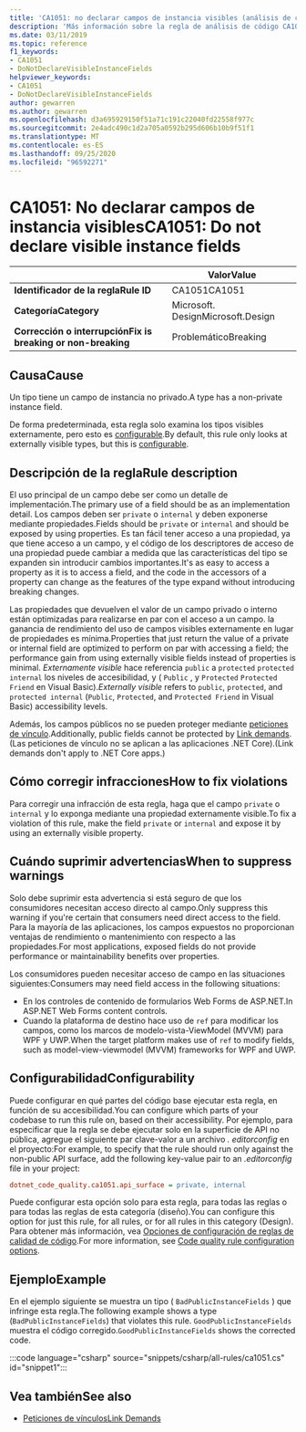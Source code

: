 ```yaml
---
title: 'CA1051: no declarar campos de instancia visibles (análisis de código)'
description: 'Más información sobre la regla de análisis de código CA1051: no declarar campos de instancia visibles'
ms.date: 03/11/2019
ms.topic: reference
f1_keywords:
- CA1051
- DoNotDeclareVisibleInstanceFields
helpviewer_keywords:
- CA1051
- DoNotDeclareVisibleInstanceFields
author: gewarren
ms.author: gewarren
ms.openlocfilehash: d3a695929150f51a71c191c22040fd22558f977c
ms.sourcegitcommit: 2e4adc490c1d2a705a0592b295d606b10b9f51f1
ms.translationtype: MT
ms.contentlocale: es-ES
ms.lasthandoff: 09/25/2020
ms.locfileid: "96592271"
---
```

# <a name="ca1051-do-not-declare-visible-instance-fields"></a><span data-ttu-id="6fcc6-103">CA1051: No declarar campos de instancia visibles</span><span class="sxs-lookup"><span data-stu-id="6fcc6-103">CA1051: Do not declare visible instance fields</span></span>

| | <span data-ttu-id="6fcc6-104">Valor</span><span class="sxs-lookup"><span data-stu-id="6fcc6-104">Value</span></span> |
|-|-|
| <span data-ttu-id="6fcc6-105">**Identificador de la regla**</span><span class="sxs-lookup"><span data-stu-id="6fcc6-105">**Rule ID**</span></span> |<span data-ttu-id="6fcc6-106">CA1051</span><span class="sxs-lookup"><span data-stu-id="6fcc6-106">CA1051</span></span>|
| <span data-ttu-id="6fcc6-107">**Categoría**</span><span class="sxs-lookup"><span data-stu-id="6fcc6-107">**Category**</span></span> |<span data-ttu-id="6fcc6-108">Microsoft. Design</span><span class="sxs-lookup"><span data-stu-id="6fcc6-108">Microsoft.Design</span></span>|
| <span data-ttu-id="6fcc6-109">**Corrección o interrupción**</span><span class="sxs-lookup"><span data-stu-id="6fcc6-109">**Fix is breaking or non-breaking**</span></span> |<span data-ttu-id="6fcc6-110">Problemático</span><span class="sxs-lookup"><span data-stu-id="6fcc6-110">Breaking</span></span>|

## <a name="cause"></a><span data-ttu-id="6fcc6-111">Causa</span><span class="sxs-lookup"><span data-stu-id="6fcc6-111">Cause</span></span>

<span data-ttu-id="6fcc6-112">Un tipo tiene un campo de instancia no privado.</span><span class="sxs-lookup"><span data-stu-id="6fcc6-112">A type has a non-private instance field.</span></span>

<span data-ttu-id="6fcc6-113">De forma predeterminada, esta regla solo examina los tipos visibles externamente, pero esto es [configurable](#configurability).</span><span class="sxs-lookup"><span data-stu-id="6fcc6-113">By default, this rule only looks at externally visible types, but this is [configurable](#configurability).</span></span>

## <a name="rule-description"></a><span data-ttu-id="6fcc6-114">Descripción de la regla</span><span class="sxs-lookup"><span data-stu-id="6fcc6-114">Rule description</span></span>

<span data-ttu-id="6fcc6-115">El uso principal de un campo debe ser como un detalle de implementación.</span><span class="sxs-lookup"><span data-stu-id="6fcc6-115">The primary use of a field should be as an implementation detail.</span></span> <span data-ttu-id="6fcc6-116">Los campos deben ser `private` o `internal` y deben exponerse mediante propiedades.</span><span class="sxs-lookup"><span data-stu-id="6fcc6-116">Fields should be `private` or `internal` and should be exposed by using properties.</span></span> <span data-ttu-id="6fcc6-117">Es tan fácil tener acceso a una propiedad, ya que tiene acceso a un campo, y el código de los descriptores de acceso de una propiedad puede cambiar a medida que las características del tipo se expanden sin introducir cambios importantes.</span><span class="sxs-lookup"><span data-stu-id="6fcc6-117">It's as easy to access a property as it is to access a field, and the code in the accessors of a property can change as the features of the type expand without introducing breaking changes.</span></span>

<span data-ttu-id="6fcc6-118">Las propiedades que devuelven el valor de un campo privado o interno están optimizadas para realizarse en par con el acceso a un campo. la ganancia de rendimiento del uso de campos visibles externamente en lugar de propiedades es mínima.</span><span class="sxs-lookup"><span data-stu-id="6fcc6-118">Properties that just return the value of a private or internal field are optimized to perform on par with accessing a field; the performance gain from using externally visible fields instead of properties is minimal.</span></span> <span data-ttu-id="6fcc6-119">*Externamente visible* hace referencia `public` a `protected` `protected internal` los niveles de accesibilidad, y ( `Public` , y `Protected` `Protected Friend` en Visual Basic).</span><span class="sxs-lookup"><span data-stu-id="6fcc6-119">*Externally visible* refers to `public`, `protected`, and `protected internal` (`Public`, `Protected`, and `Protected Friend` in Visual Basic) accessibility levels.</span></span>

<span data-ttu-id="6fcc6-120">Además, los campos públicos no se pueden proteger mediante [peticiones de vínculo](../../../framework/misc/link-demands.md).</span><span class="sxs-lookup"><span data-stu-id="6fcc6-120">Additionally, public fields cannot be protected by [Link demands](../../../framework/misc/link-demands.md).</span></span> <span data-ttu-id="6fcc6-121">(Las peticiones de vínculo no se aplican a las aplicaciones .NET Core).</span><span class="sxs-lookup"><span data-stu-id="6fcc6-121">(Link demands don't apply to .NET Core apps.)</span></span>

## <a name="how-to-fix-violations"></a><span data-ttu-id="6fcc6-122">Cómo corregir infracciones</span><span class="sxs-lookup"><span data-stu-id="6fcc6-122">How to fix violations</span></span>

<span data-ttu-id="6fcc6-123">Para corregir una infracción de esta regla, haga que el campo `private` o `internal` y lo exponga mediante una propiedad externamente visible.</span><span class="sxs-lookup"><span data-stu-id="6fcc6-123">To fix a violation of this rule, make the field `private` or `internal` and expose it by using an externally visible property.</span></span>

## <a name="when-to-suppress-warnings"></a><span data-ttu-id="6fcc6-124">Cuándo suprimir advertencias</span><span class="sxs-lookup"><span data-stu-id="6fcc6-124">When to suppress warnings</span></span>

<span data-ttu-id="6fcc6-125">Solo debe suprimir esta advertencia si está seguro de que los consumidores necesitan acceso directo al campo.</span><span class="sxs-lookup"><span data-stu-id="6fcc6-125">Only suppress this warning if you're certain that consumers need direct access to the field.</span></span> <span data-ttu-id="6fcc6-126">Para la mayoría de las aplicaciones, los campos expuestos no proporcionan ventajas de rendimiento o mantenimiento con respecto a las propiedades.</span><span class="sxs-lookup"><span data-stu-id="6fcc6-126">For most applications, exposed fields do not provide performance or maintainability benefits over properties.</span></span>

<span data-ttu-id="6fcc6-127">Los consumidores pueden necesitar acceso de campo en las situaciones siguientes:</span><span class="sxs-lookup"><span data-stu-id="6fcc6-127">Consumers may need field access in the following situations:</span></span>

- <span data-ttu-id="6fcc6-128">En los controles de contenido de formularios Web Forms de ASP.NET.</span><span class="sxs-lookup"><span data-stu-id="6fcc6-128">In ASP.NET Web Forms content controls.</span></span>
- <span data-ttu-id="6fcc6-129">Cuando la plataforma de destino hace uso de `ref` para modificar los campos, como los marcos de modelo-vista-ViewModel (MVVM) para WPF y UWP.</span><span class="sxs-lookup"><span data-stu-id="6fcc6-129">When the target platform makes use of `ref` to modify fields, such as model-view-viewmodel (MVVM) frameworks for WPF and UWP.</span></span>

## <a name="configurability"></a><span data-ttu-id="6fcc6-130">Configurabilidad</span><span class="sxs-lookup"><span data-stu-id="6fcc6-130">Configurability</span></span>

<span data-ttu-id="6fcc6-131">Puede configurar en qué partes del código base ejecutar esta regla, en función de su accesibilidad.</span><span class="sxs-lookup"><span data-stu-id="6fcc6-131">You can configure which parts of your codebase to run this rule on, based on their accessibility.</span></span> <span data-ttu-id="6fcc6-132">Por ejemplo, para especificar que la regla se debe ejecutar solo en la superficie de API no pública, agregue el siguiente par clave-valor a un archivo *. editorconfig* en el proyecto:</span><span class="sxs-lookup"><span data-stu-id="6fcc6-132">For example, to specify that the rule should run only against the non-public API surface, add the following key-value pair to an *.editorconfig* file in your project:</span></span>

```ini
dotnet_code_quality.ca1051.api_surface = private, internal
```

<span data-ttu-id="6fcc6-133">Puede configurar esta opción solo para esta regla, para todas las reglas o para todas las reglas de esta categoría (diseño).</span><span class="sxs-lookup"><span data-stu-id="6fcc6-133">You can configure this option for just this rule, for all rules, or for all rules in this category (Design).</span></span> <span data-ttu-id="6fcc6-134">Para obtener más información, vea [Opciones de configuración de reglas de calidad de código](../code-quality-rule-options.md).</span><span class="sxs-lookup"><span data-stu-id="6fcc6-134">For more information, see [Code quality rule configuration options](../code-quality-rule-options.md).</span></span>

## <a name="example"></a><span data-ttu-id="6fcc6-135">Ejemplo</span><span class="sxs-lookup"><span data-stu-id="6fcc6-135">Example</span></span>

<span data-ttu-id="6fcc6-136">En el ejemplo siguiente se muestra un tipo ( `BadPublicInstanceFields` ) que infringe esta regla.</span><span class="sxs-lookup"><span data-stu-id="6fcc6-136">The following example shows a type (`BadPublicInstanceFields`) that violates this rule.</span></span> <span data-ttu-id="6fcc6-137">`GoodPublicInstanceFields` muestra el código corregido.</span><span class="sxs-lookup"><span data-stu-id="6fcc6-137">`GoodPublicInstanceFields` shows the corrected code.</span></span>

:::code language="csharp" source="snippets/csharp/all-rules/ca1051.cs" id="snippet1":::

## <a name="see-also"></a><span data-ttu-id="6fcc6-138">Vea también</span><span class="sxs-lookup"><span data-stu-id="6fcc6-138">See also</span></span>

- [<span data-ttu-id="6fcc6-139">Peticiones de vínculos</span><span class="sxs-lookup"><span data-stu-id="6fcc6-139">Link Demands</span></span>](../../../framework/misc/link-demands.md)
